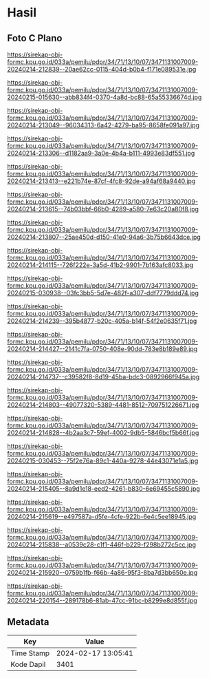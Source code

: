 # Hasil

## Foto C Plano

https://sirekap-obj-formc.kpu.go.id/033a/pemilu/pdpr/34/71/13/10/07/3471131007009-20240214-212839--20ae62cc-0115-404d-b0b4-f171e089531e.jpg

https://sirekap-obj-formc.kpu.go.id/033a/pemilu/pdpr/34/71/13/10/07/3471131007009-20240215-015630--abb834f4-0370-4a8d-bc88-65a55336674d.jpg

https://sirekap-obj-formc.kpu.go.id/033a/pemilu/pdpr/34/71/13/10/07/3471131007009-20240214-213049--96034313-6a42-4279-ba95-8658fe091a97.jpg

https://sirekap-obj-formc.kpu.go.id/033a/pemilu/pdpr/34/71/13/10/07/3471131007009-20240214-213306--d1182aa9-3a0e-4b4a-b111-4993e83df551.jpg

https://sirekap-obj-formc.kpu.go.id/033a/pemilu/pdpr/34/71/13/10/07/3471131007009-20240214-213413--e221b74e-87cf-4fc8-92de-a94af68a9440.jpg

https://sirekap-obj-formc.kpu.go.id/033a/pemilu/pdpr/34/71/13/10/07/3471131007009-20240214-213615--74b03bbf-66b0-4289-a580-7e63c20a80f8.jpg

https://sirekap-obj-formc.kpu.go.id/033a/pemilu/pdpr/34/71/13/10/07/3471131007009-20240214-213807--25ae450d-d150-41e0-94a6-3b75b6643dce.jpg

https://sirekap-obj-formc.kpu.go.id/033a/pemilu/pdpr/34/71/13/10/07/3471131007009-20240214-214115--726f222e-3a5d-41b2-9901-7b163afc8033.jpg

https://sirekap-obj-formc.kpu.go.id/033a/pemilu/pdpr/34/71/13/10/07/3471131007009-20240215-030938--03fc3bb5-5d7e-482f-a307-ddf7779ddd74.jpg

https://sirekap-obj-formc.kpu.go.id/033a/pemilu/pdpr/34/71/13/10/07/3471131007009-20240214-214239--395b4877-b20c-405a-b14f-54f2e0635f71.jpg

https://sirekap-obj-formc.kpu.go.id/033a/pemilu/pdpr/34/71/13/10/07/3471131007009-20240214-214427--2141c7fa-0750-408e-90dd-783e8b189e89.jpg

https://sirekap-obj-formc.kpu.go.id/033a/pemilu/pdpr/34/71/13/10/07/3471131007009-20240214-214737--c39582f8-8d19-45ba-bdc3-0892966f945a.jpg

https://sirekap-obj-formc.kpu.go.id/033a/pemilu/pdpr/34/71/13/10/07/3471131007009-20240214-214803--49077320-5389-4481-8512-709751226671.jpg

https://sirekap-obj-formc.kpu.go.id/033a/pemilu/pdpr/34/71/13/10/07/3471131007009-20240214-214828--4b2aa3c7-59ef-4002-9db5-5846bcf5b66f.jpg

https://sirekap-obj-formc.kpu.go.id/033a/pemilu/pdpr/34/71/13/10/07/3471131007009-20240215-030453--75f2e76a-89c1-440a-9278-44e43071e1a5.jpg

https://sirekap-obj-formc.kpu.go.id/033a/pemilu/pdpr/34/71/13/10/07/3471131007009-20240214-215405--8a9d1e18-eed2-4261-b830-6e69455c5890.jpg

https://sirekap-obj-formc.kpu.go.id/033a/pemilu/pdpr/34/71/13/10/07/3471131007009-20240214-215619--e497587a-d5fe-4cfe-922b-6e4c5ee18945.jpg

https://sirekap-obj-formc.kpu.go.id/033a/pemilu/pdpr/34/71/13/10/07/3471131007009-20240214-215838--a0539c28-c1f1-446f-b229-f298b272c5cc.jpg

https://sirekap-obj-formc.kpu.go.id/033a/pemilu/pdpr/34/71/13/10/07/3471131007009-20240214-215920--0759b1fb-f66b-4a86-95f3-8ba7d3bb650e.jpg

https://sirekap-obj-formc.kpu.go.id/033a/pemilu/pdpr/34/71/13/10/07/3471131007009-20240214-220154--289178b6-81ab-47cc-91bc-b8299e8d855f.jpg


## Metadata

| Key        | Value               |
| ---------- | ------------------- |
| Time Stamp | 2024-02-17 13:05:41 |
| Kode Dapil | 3401                |



